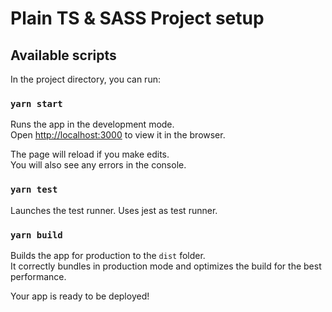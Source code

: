 # Plain TS & SASS Project setup

## Available scripts

In the project directory, you can run:

### `yarn start`

Runs the app in the development mode.\
Open [http://localhost:3000](http://localhost:3000) to view it in the browser.

The page will reload if you make edits.\
You will also see any errors in the console.

### `yarn test`

Launches the test runner. Uses jest as test runner.

### `yarn build`

Builds the app for production to the `dist` folder.\
It correctly bundles in production mode and optimizes the build for the best performance.

Your app is ready to be deployed!

